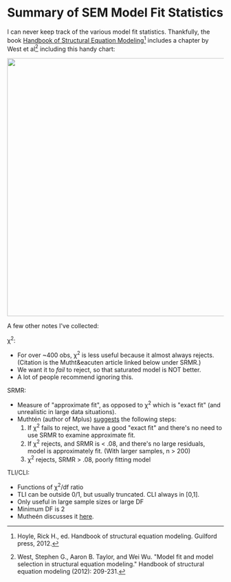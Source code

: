 # Summary of SEM Model Fit Statistics

I can never keep track of the various model fit statistics. Thankfully, the book
[Handbook of Structural Equation
Modeling](https://www.guilford.com/books/Handbook-of-Structural-Equation-Modeling/Rick-Hoyle/9781462544646)[^1]
includes a chapter by West et al[^2] including this handy chart:

[<img src="../west_et_al_fit_statistics.png" width=600px/>](../west_et_al_fit_statistics.png)

A few other notes I've collected:

&chi;<sup>2</sup>:
- For over ~400 obs, &chi;<sup>2</sup> is less useful because it almost always
  rejects. (Citation is the Mutht&eacuten article linked below under SRMR.)
- We want it to *fail* to reject, so that saturated model is NOT better.
- A lot of people recommend ignoring this.

SRMR:
- Measure of "approximate fit", as opposed to &chi;<sup>2</sup> which is "exact
  fit" (and unrealistic in large data situations).
- Mutht&eacute;n (author of Mplus)
  [suggests](https://www.statmodel.com/download/SRMR2.pdf) the following steps:
  1. If &chi;<sup>2</sup> fails to reject, we have a good "exact fit" and
   there's no need to use SRMR to examine approximate fit.
  2. If &chi;<sup>2</sup> rejects, and SRMR is < .08, and there's no large
     residuals, model is approximately fit. (With larger samples, n > 200)
  3. &chi;<sup>2</sup> rejects, SRMR > .08, poorly fitting model

TLI/CLI:
- Functions of &chi;<sup>2</sup>/df ratio
- TLI can be outside 0/1, but usually truncated. CLI always in [0,1].
- Only useful in large sample sizes or  large DF
- Minimum DF is 2
- Muthe&eacute;n discusses it
  [here](https://www.statmodel.com/download/TLI.pdf).

[^1]: Hoyle, Rick H., ed. Handbook of structural equation modeling. Guilford
    press, 2012.
[^2]: West, Stephen G., Aaron B. Taylor, and Wei Wu. "Model fit and model
    selection in structural equation modeling." Handbook of structural equation
    modeling (2012): 209-231.
